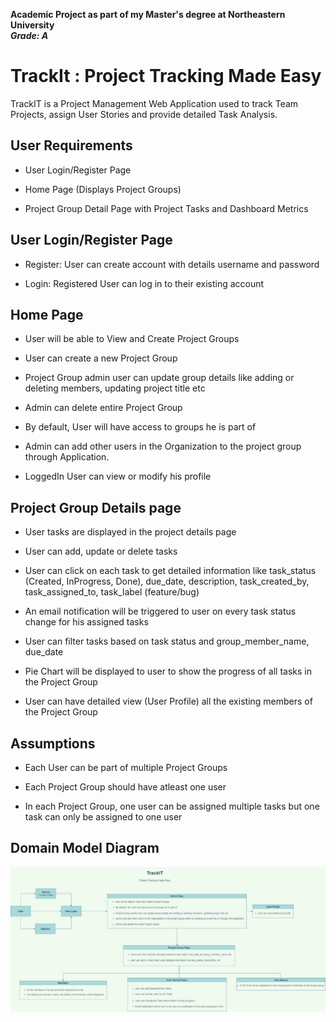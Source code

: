 

  **Academic Project as part of my Master's degree at Northeastern University**
  <br>
  ***Grade: A***

# TrackIt : Project Tracking Made Easy

  

TrackIT is a Project Management Web Application used to track Team Projects, assign User Stories and provide detailed Task Analysis.

 
  

## User Requirements

  

- User Login/Register Page

- Home Page (Displays Project Groups)

- Project Group Detail Page with Project Tasks and Dashboard Metrics

  

## User Login/Register Page

  

- Register: User can create account with details username and password

- Login: Registered User can log in to their existing account

  

## Home Page

  

- User will be able to View and Create Project Groups

- User can create a new Project Group

- Project Group admin user can update group details like adding or deleting members, updating project title etc

- Admin can delete entire Project Group

- By default, User will have access to groups he is part of

- Admin can add other users in the Organization to the project group through Application.

- LoggedIn User can view or modify his profile

  

## Project Group Details page

  

- User tasks are displayed in the project details page

- User can add, update or delete tasks

- User can click on each task to get detailed information like task_status (Created, InProgress, Done), due_date, description, task_created_by, task_assigned_to, task_label (feature/bug)

- An email notification will be triggered to user on every task status change for his assigned tasks

- User can filter tasks based on task status and group_member_name, due_date

- Pie Chart will be displayed to user to show the progress of all tasks in the Project Group

- User can have detailed view (User Profile) all the existing members of the Project Group

  

## Assumptions

  

- Each User can be part of multiple Project Groups

- Each Project Group should have atleast one user

- In each Project Group, one user can be assigned multiple tasks but one task can only be assigned to one user

  

## Domain Model Diagram

  

<img  alt="Project Tracking Domain Model"  src="./project-tracking-domain-model.jpeg"  height=“350”  width=“720”>
